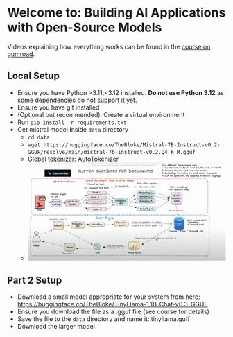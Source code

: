 # Welcome to: Building AI Applications with Open-Source Models

Videos explaining how everything works can be found in the [course on gumroad](https://christophergs.gumroad.com/l/texhy).

## Local Setup

- Ensure you have Python >3.11,<3.12 installed. **Do not use Python 3.12** as
  some dependencies do not support it yet.
- Ensure you have git installed
- (Optional but recommended): Create a virtual environment
- Run `pip install -r requirements.txt`
- Get mistral model Inside `data` directory
  - `cd data`
  - `wget https://huggingface.co/TheBloke/Mistral-7B-Instruct-v0.2-GGUF/resolve/main/mistral-7b-instruct-v0.2.Q4_K_M.gguf`
  - Global tokenizer: AutoTokenizer
  - ![1710117466896](image/README/1710117466896.png)

## Part 2 Setup

- Download a small model appropriate for your system from here: https://huggingface.co/TheBloke/TinyLlama-1.1B-Chat-v0.3-GGUF
- Ensure you download the file as a .gguf file (see course for details)
- Save the file to the `data` directory and name it: tinyllama.guff
- Download the larger model
